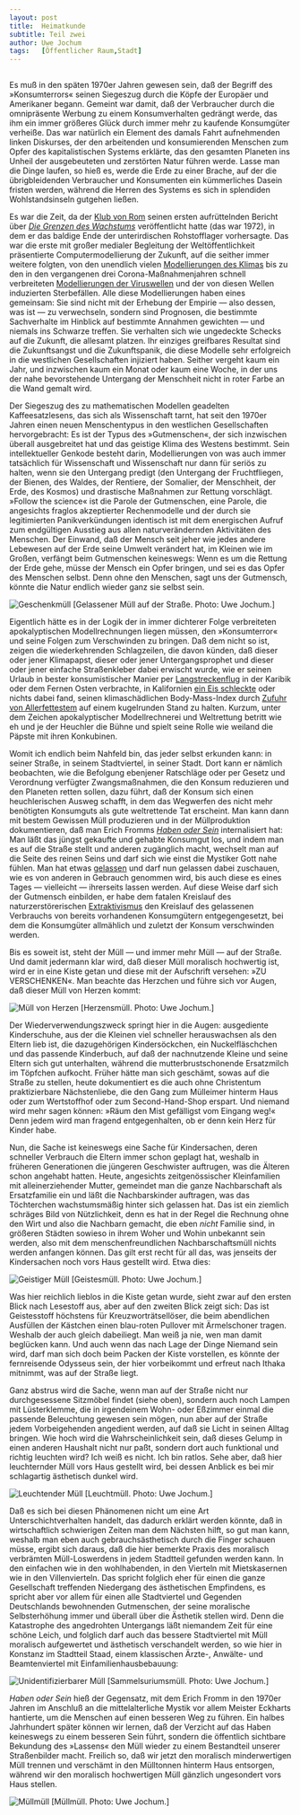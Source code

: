 ```yaml
---
layout:	post
title:	Heimatkunde
subtitle: Teil zwei
author:	Uwe Jochum
tags:   [Öffentlicher Raum,Stadt]
---
```


<img src="https://vg01.met.vgwort.de/na/12dd47ed3611484c969946986b54ec4a" width="1" height="1" alt="">

Es muß in den späten 1970er Jahren gewesen sein, daß der Begriff
des »Konsumterrors« seinen Siegeszug durch die Köpfe der Europäer
und Amerikaner begann. Gemeint war damit, daß der Verbraucher
durch die omnipräsente Werbung zu einem Konsumverhalten gedrängt
werde, das ihm ein immer größeres Glück durch immer mehr zu
kaufende Konsumgüter verheiße. Das war natürlich ein Element des
damals Fahrt aufnehmenden linken Diskurses, der den arbeitenden
und konsumierenden Menschen zum Opfer des kapitalistischen
Systems erklärte, das den gesamten Planeten ins Unheil der
ausgebeuteten und zerstörten Natur führen werde. Lasse man die
Dinge laufen, so hieß es, werde die Erde zu einer Brache, auf der
die übrigbleidenden Verbraucher und Konsumenten ein kümmerliches
Dasein fristen werden, während die Herren des Systems es sich in
splendiden Wohlstandsinseln gutgehen ließen.

Es war die Zeit, da der [Klub von
Rom](https://de.wikipedia.org/wiki/Club_of_Rome) seinen ersten
aufrüttelnden Bericht über [*Die Grenzen des
Wachstums*](https://de.wikipedia.org/wiki/Die_Grenzen_des_Wachstums)
veröffentlicht hatte (das war 1972), in dem er das baldige Ende
der unterirdischen Rohstofflager vorhersagte. Das war die erste
mit großer medialer Begleitung der Weltöffentlichkeit
präsentierte Computermodellierung der Zukunft, auf die seither
immer weitere folgten, von den unendlich vielen [Modellierungen
des Klimas](https://de.wikipedia.org/wiki/Klimamodell) bis zu den
in den vergangenen drei Corona-Maßnahmenjahren schnell
verbreiteten [Modellierungen der
Viruswellen](https://www.nzz.ch/meinung/corona-und-die-modellierer-ihre-prognosen-liegen-oft-daneben-ld.1624036)
und der von diesen Wellen induzierten Sterbefällen. Alle diese
Modellierungen haben eines gemeinsam: Sie sind nicht mit der
Erhebung der Empirie — also dessen, was ist — zu verwechseln,
sondern sind Prognosen, die bestimmte Sachverhalte im Hinblick
auf bestimmte Annahmen gewichten — und niemals ins Schwarze
treffen. Sie verhalten sich wie ungedeckte Schecks auf die
Zukunft, die allesamt platzen. Ihr einziges greifbares Resultat
sind die Zukunftsangst und die Zukunftspanik, die diese Modelle
sehr erfolgreich in die westlichen Gesellschaften injiziert
haben. Seither vergeht kaum ein Jahr, und inzwischen kaum ein
Monat oder kaum eine Woche, in der uns der nahe bevorstehende
Untergang der Menschheit nicht in roter Farbe an die Wand gemalt
wird.

Der Siegeszug des zu mathematischen Modellen geadelten
Kaffeesatzlesens, das sich als Wissenschaft tarnt, hat seit den
1970er Jahren einen neuen Menschentypus in den westlichen
Gesellschaften hervorgebracht: Es ist der Typus des
»Gutmenschen«, der sich inzwischen überall ausgebreitet hat und
das geistige Klima des Westens bestimmt. Sein intellektueller
Genkode besteht darin, Modellierungen von was auch immer
tatsächlich für Wissenschaft und Wissenschaft nur dann für seriös
zu halten, wenn sie den Untergang predigt (den Untergang der
Fruchtfliegen, der Bienen, des Waldes, der Rentiere, der
Somalier, der Menschheit, der Erde, des Kosmos) und drastische
Maßnahmen zur Rettung vorschlägt. »Follow the science« ist die
Parole der Gutmenschen, eine Parole, die angesichts fraglos
akzeptierter Rechenmodelle und der durch sie legitimierten
Panikverkündungen identisch ist mit dem energischen Aufruf zum
endgültigen Ausstieg aus allen naturverändernden Aktivitäten des
Menschen. Der Einwand, daß der Mensch seit jeher wie jedes andere
Lebewesen auf der Erde seine Umwelt verändert hat, im Kleinen wie
im Großen, verfängt beim Gutmenschen keineswegs: Wenn es um die
Rettung der Erde gehe, müsse der Mensch ein Opfer bringen, und
sei es das Opfer des Menschen selbst. Denn ohne den Menschen,
sagt uns der Gutmensch, könnte die Natur endlich wieder ganz sie
selbst sein.

![Geschenkmüll](/5artikel/material/jochum-heimatkunde-02-01.jpg
"Geschenkmüll") [Gelassener Müll auf der Straße. Photo:
Uwe Jochum.]

Eigentlich hätte es in der Logik der in immer dichterer Folge
verbreiteten apokalyptischen Modellrechnungen liegen müssen, den
»Konsumterror« und seine Folgen zum Verschwinden zu bringen. Daß
dem nicht so ist, zeigen die wiederkehrenden Schlagzeilen, die
davon künden, daß dieser oder jener Klimapapst, dieser oder jener
Untergangsprophet und dieser oder jener einfache Straßenkleber
dabei erwischt wurde, wie er seinen Urlaub in bester
konsumistischer Manier per
[Langstreckenflug](https://www.n-tv.de/panorama/Klima-Kleber-verteidigen-ihren-Langstreckenflug-article23889778.html)
in der Karibik oder dem Fernen Osten verbrachte, in Kalifornien
[ein Eis
schleckte](https://www.tichyseinblick.de/daili-es-sentials/katharina-schulze-zum-eis-essen-nach-kalifornien/)
oder nichts dabei fand, seinen klimaschädlichen Body-Mass-Index
durch [Zufuhr von
Allerfettestem](https://jungefreiheit.de/politik/deutschland/2020/sie-predigen-salat-und-essen-burger/)
auf einem kugelrunden Stand zu halten. Kurzum, unter dem Zeichen
apokalyptischer Modellrechnerei und Weltrettung betritt wie eh
und je der Heuchler die Bühne und spielt seine Rolle wie weiland
die Päpste mit ihren Konkubinen.

Womit ich endlich beim Nahfeld bin, das jeder selbst erkunden
kann: in seiner Straße, in seinem Stadtviertel, in seiner
Stadt. Dort kann er nämlich beobachten, wie die Befolgung
ebenjener Ratschläge oder per Gesetz und Verordnung verfügter
Zwangsmaßnahmen, die den Konsum reduzieren und den Planeten
retten sollen, dazu führt, daß der Konsum sich einen
heuchlerischen Ausweg schafft, in dem das Wegwerfen des nicht
mehr benötigten Konsumguts als gute weltrettende Tat
erscheint. Man kann dann mit bestem Gewissen Müll produzieren und
in der Müllproduktion dokumentieren, daß man Erich Fromms [*Haben
oder Sein*](https://de.wikipedia.org/wiki/Haben_oder_Sein)
internalisiert hat: Man läßt das jüngst gekaufte und gehabte
Konsumgut los, und indem man es auf die Straße stellt und anderen
zugänglich macht, wechselt man auf die Seite des reinen Seins und
darf sich wie einst die Mystiker Gott nahe fühlen. Man hat etwas
[gelassen](https://de.wikipedia.org/wiki/Gelassenheit) und darf
nun gelassen dabei zuschauen, wie es von anderen in Gebrauch
genommen wird, bis auch diese es eines Tages — vielleicht —
ihrerseits lassen werden. Auf diese Weise darf sich der Gutmensch
einbilden, er habe dem fatalen Kreislauf des naturzerstörerischen
[Extraktivismus](https://de.wikipedia.org/wiki/Extraktivismus) den
Kreislauf des gelassenen Verbrauchs von bereits vorhandenen
Konsumgütern entgegengesetzt, bei dem die Konsumgüter allmählich
und zuletzt der Konsum verschwinden werden.

Bis es soweit ist, steht der Müll — und immer mehr Müll — auf der
Straße. Und damit jedermann klar wird, daß dieser Müll moralisch
hochwertig ist, wird er in eine Kiste getan und diese mit der
Aufschrift versehen: »ZU VERSCHENKEN«. Man beachte das Herzchen
und führe sich vor Augen, daß dieser Müll von Herzen kommt:

![Müll von Herzen](/5artikel/material/jochum-heimatkunde-02-02.jpg
"Müll von Herzen") [Herzensmüll. Photo: Uwe Jochum.]

Der Wiederverwendungszweck springt hier in die Augen: ausgediente
Kinderschuhe, aus der die Kleinen viel schneller herauswachsen
als den Eltern lieb ist, die dazugehörigen Kindersöckchen, ein
Nuckelfläschchen und das passende Kinderbuch, auf daß der
nachnutzende Kleine und seine Eltern sich gut unterhalten,
während die mutterbrustschonende Ersatzmilch im Töpfchen
aufkocht. Früher hätte man sich geschämt, sowas auf die Straße zu
stellen, heute dokumentiert es die auch ohne Christentum
praktizierbare Nächstenliebe, die den Gang zum Mülleimer hinterm
Haus oder zum Wertstoffhof oder zum Second-Hand-Shop erspart. Und
niemand wird mehr sagen können: »Räum den Mist gefälligst vom
Eingang weg!« Denn jedem wird man fragend entgegenhalten, ob er
denn kein Herz für Kinder habe.

Nun, die Sache ist keineswegs eine Sache für Kindersachen, deren
schneller Verbrauch die Eltern immer schon geplagt hat, weshalb
in früheren Generationen die jüngeren Geschwister auftrugen, was
die Älteren schon angehabt hatten. Heute, angesichts
zeitgenössischer Kleinfamilien mit alleinerziehender Mutter,
gemeindet man die ganze Nachbarschaft als Ersatzfamilie ein und
läßt die Nachbarskinder auftragen, was das Töchterchen
wachstumsmäßig hinter sich gelassen hat. Das ist ein ziemlich
schräges Bild von Nützlichkeit, denn es hat in der Regel die
Rechnung ohne den Wirt und also die Nachbarn gemacht, die eben
*nicht* Familie sind, in größeren Städten sowieso in ihrem Woher
und Wohin unbekannt sein werden, also mit dem
menschenfreundlichen Nachbarschaftsmüll nichts werden anfangen
können. Das gilt erst recht für all das, was jenseits der
Kindersachen noch vors Haus gestellt wird. Etwa dies:

![Geistiger Müll](/5artikel/material/jochum-heimatkunde-02-03.jpg
"Geistiger Müll") [Geistesmüll. Photo: Uwe Jochum.]

Was hier reichlich lieblos in die Kiste getan wurde, sieht zwar
auf den ersten Blick nach Lesestoff aus, aber auf den zweiten
Blick zeigt sich: Das ist Geistesstoff höchstens für
Kreuzworträtsellöser, die beim abendlichen Ausfüllen der Kästchen
einen blau-roten Pullover mit Ärmelschoner tragen. Weshalb der
auch gleich dabeiliegt. Man weiß ja nie, wen man damit beglücken
kann. Und auch wenn das nach Lage der Dinge Niemand sein wird,
darf man sich doch beim Packen der Kiste vorstellen, es könnte
der fernreisende Odysseus sein, der hier vorbeikommt und erfreut
nach Ithaka mitnimmt, was auf der Straße liegt.

Ganz abstrus wird die Sache, wenn man auf der Straße nicht nur
durchgesessene Sitzmöbel findet (siehe oben), sondern auch noch
Lampen mit Lüsterklemme, die in irgendeinem Wohn- oder Eßzimmer
einmal die passende Beleuchtung gewesen sein mögen, nun aber auf
der Straße jedem Vorbeigehenden angedient werden, auf daß sie
Licht in seinen Alltag bringen. Wie hoch wird die
Wahrscheinlichkeit sein, daß dieses Gelump in einen anderen
Haushalt nicht nur paßt, sondern dort auch funktional und richtig
leuchten wird? Ich weiß es nicht. Ich bin ratlos. Sehe aber, daß
hier leuchternder Müll vors Haus gestellt wird, bei dessen
Anblick es bei mir schlagartig ästhetisch dunkel wird.

![Leuchtender Müll](/5artikel/material/jochum-heimatkunde-02-04.jpg
"Leuchtender Müll") [Leuchtmüll. Photo: Uwe Jochum.]

Daß es sich bei diesen Phänomenen nicht um eine Art
Unterschichtverhalten handelt, das dadurch erklärt werden könnte,
daß in wirtschaftlich schwierigen Zeiten man dem Nächsten hilft,
so gut man kann, weshalb man eben auch gebrauchsästhetisch durch
die Finger schauen müsse, ergibt sich daraus, daß die hier
bemerkte Praxis des moralisch verbrämten Müll-Loswerdens in jedem
Stadtteil gefunden werden kann. In den einfachen wie in den
wohlhabenden, in den Vierteln mit Mietskasernen wie in den
Villenvierteln. Das spricht folglich eher für einen die ganze
Gesellschaft treffenden Niedergang des ästhetischen Empfindens,
es spricht aber vor allem für einen alle Stadtviertel und
Gegenden Deutschlands bewohnenden Gutmenschen, der seine
moralische Selbsterhöhung immer und überall über die Ästhetik
stellen wird. Denn die Katastrophe des angedrohten Untergangs
läßt niemandem Zeit für eine schöne Leich, und folglich darf auch
das bessere Stadtviertel mit Müll moralisch aufgewertet und
ästhetisch verschandelt werden, so wie hier in Konstanz im
Stadtteil Staad, einem klassischen Ärzte-, Anwälte- und
Beamtenviertel mit Einfamilienhausbebauung:

![Unidentifizierbarer
Müll](/5artikel/material/jochum-heimatkunde-02-05.jpg
"Unidentifizierbarer Müll") [Sammelsuriumsmüll. Photo: Uwe
Jochum.]

*Haben oder Sein* hieß der Gegensatz, mit dem Erich Fromm in den
1970er Jahren im Anschluß an die mittelalterliche Mystik vor
allem Meister Eckharts hantierte, um die Menschen auf einen
besseren Weg zu führen. Ein halbes Jahrhundert später können wir
lernen, daß der Verzicht auf das Haben keineswegs zu einem
besseren Sein führt, sondern die öffentlich sichtbare Bekundung
des »Lassens« den Müll wieder zu einem Bestandteil unserer
Straßenbilder macht. Freilich so, daß wir jetzt den moralisch
minderwertigen Müll trennen und verschämt in den Mülltonnen
hinterm Haus entsorgen, während wir den moralisch hochwertigen
Müll gänzlich ungesondert vors Haus stellen. 

![Müllmüll](/5artikel/material/jochum-heimatkunde-02-06.jpg
"Müllmüll") [Müllmüll. Photo: Uwe Jochum.]
